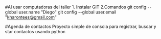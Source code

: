 #Al usar computadoras del taller
    1. Instalar GIT
    2.Comandos
        git config --global user.name "Diego"
        git config --global user.email "kharontees@gmail.com"

#Agenda de contactos
Proyecto simple de consola para registrar, buscar y star contactos usando python